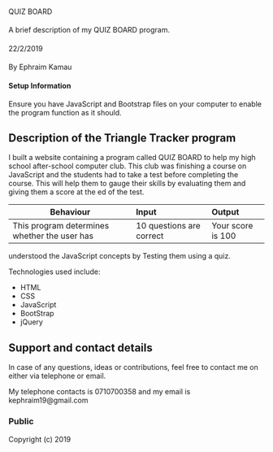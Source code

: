 ####
QUIZ BOARD
####
A brief description of my QUIZ BOARD program.
####
22/2/2019
####
By Ephraim Kamau

#### Setup Information
Ensure you have JavaScript and Bootstrap files on your computer to enable the program function as it should.

## Description of the Triangle Tracker program
<p> I built a website containing a program called QUIZ BOARD to help my high school after-school computer club. This club was finishing a course on JavaScript and the students had to take a test before completing the course. This will help them to gauge their skills by evaluating them and giving them a score at the ed of the
test.</p>

| Behaviour                                   |           Input                      | Output                   |
| --------------------------------            | :----------------------------------- | :------------------------|
| This program determines whether the user has| 10 questions are correct             | Your score is 100        |  
 understood the JavaScript concepts by Testing
 them using a quiz.                                
<p>Technologies used include:</p>              
<ul>
<li>HTML</li>
<li>CSS</li>
<li>JavaScript</li>
<li>BootStrap</li>
<li>jQuery</li>
</ul>

## Support and contact details
<p>In case of any questions, ideas or contributions, feel free to contact me on either via telephone or email.</p>
<p>My telephone contacts is 0710700358 and my email is kephraim19@gmail.com</p>


### Public
Copyright (c) 2019
